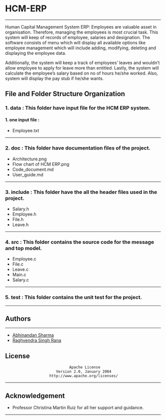# HCM-ERP
------
Human Capital Management System ERP:  Employees are valuable asset in organisation. Therefore, managing the employees is most crucial task. This system will keep of records of employee, salaries and designation. The software consists of menu which will display all available options like employee management which will include adding, modifying, deleting and displaying the employee data. 

Additionally, the system will keep a track of employees’ leaves and wouldn’t allow employee to apply for leave more than entitled. Lastly, the system will calculate the employee’s salary based on no of hours he/she worked. Also, system will display the pay stub if he/she wants.
## **File and Folder Structure Organization**

### **1. data :**   This folder have input file for the HCM ERP system.

#### 1. one input file :
 - Employee.txt
----------------------------------

### 2. doc : This folder have documentation files of the project.

-  Architecture.png
-  Flow chart of HCM ERP.png
-  Code_document.md
-  User_guide.md

------------------------------------------------

### 3. include : This folder have the all the header files used in the project. 

- Salary.h
- Employee.h
- File.h
- Leave.h

--------------------------------------

### 4. src : This folder contains the source code for the message and top model.


- Employee.c
- File.c
- Leave.c
- Main.c
- Salary.c

-----------------------------------------------------------------

### 5. test : This folder contains the unit test for the project.
-------------------------------------------
## Authors
----------
- [Abhinandan Sharma](https://github.com/abhi16de)  
- [Raghvendra Singh Rana](https://github.com/raghvendra-singh-rana) 

## License

                                 Apache License
                           Version 2.0, January 2004
                        http://www.apache.org/licenses/
------
## Acknowledgement
- Professor Christina Martin Ruiz for all her support and guidance.
-------

